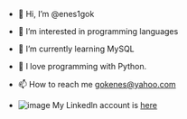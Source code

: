 - 👋 Hi, I’m @enes1gok
- 👀 I’m interested in programming languages
- 🌱 I’m currently learning MySQL
- 💞️ I love programming with Python.
- 📫 How to reach me gokenes@yahoo.com

- ![image](https://user-images.githubusercontent.com/74155641/166309676-f470dd5e-cd10-4067-a662-f047e5c772b5.png)
My Linkedln account is [here](https://www.linkedin.com/in/enesgok/)
<!---
enes1gok/enes1gok is a ✨ special ✨ repository because its `README.md` (this file) appears on your GitHub profile.
You can click the Preview link to take a look at your changes.
--->
